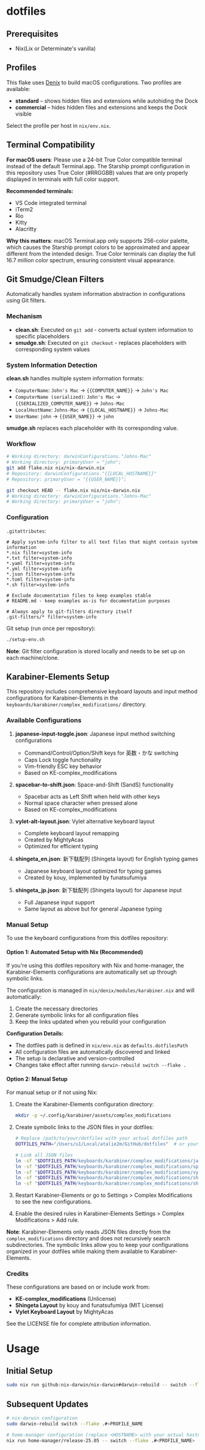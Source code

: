 # dotfiles

## Prerequisites
- Nix(Lix or Determinate's vanilla)

## Profiles

This flake uses [Denix](https://github.com/yunfachi/denix) to build macOS configurations.
Two profiles are available:

- **standard** – shows hidden files and extensions while autohiding the Dock
- **commercial** – hides hidden files and extensions and keeps the Dock visible

Select the profile per host in `nix/env.nix`.

## Terminal Compatibility

**For macOS users**: Please use a 24-bit True Color compatible terminal instead of the default Terminal.app. The Starship prompt configuration in this repository uses True Color (#RRGGBB) values that are only properly displayed in terminals with full color support.

**Recommended terminals:**
- VS Code integrated terminal
- iTerm2
- Rio
- Kitty
- Alacritty

**Why this matters**: macOS Terminal.app only supports 256-color palette, which causes the Starship prompt colors to be approximated and appear different from the intended design. True Color terminals can display the full 16.7 million color spectrum, ensuring consistent visual appearance.

## Git Smudge/Clean Filters

Automatically handles system information abstraction in configurations using Git filters.

### Mechanism

- **clean.sh**: Executed on `git add` - converts actual system information to specific placeholders
- **smudge.sh**: Executed on `git checkout` - replaces placeholders with corresponding system values

### System Information Detection

**clean.sh** handles multiple system information formats:
- `ComputerName`: `John's Mac` → `{{COMPUTER_NAME}}` → `John's Mac`
- `ComputerName (serialized)`: `John's Mac` → `{{SERIALIZED_COMPUTER_NAME}}` → `Johns-Mac`
- `LocalHostName`: `Johns-Mac` → `{{LOCAL_HOSTNAME}}` → `Johns-Mac`
- `UserName`: `john` → `{{USER_NAME}}` → `john`

**smudge.sh** replaces each placeholder with its corresponding value.

### Workflow

```bash
# Working directory: darwinConfigurations."Johns-Mac"
# Working directory: primaryUser = "john";
git add flake.nix nix/nix-darwin.nix
# Repository: darwinConfigurations."{{LOCAL_HOSTNAME}}"
# Repository: primaryUser = "{{USER_NAME}}";

git checkout HEAD -- flake.nix nix/nix-darwin.nix
# Working directory: darwinConfigurations."Johns-Mac"
# Working directory: primaryUser = "john";
```

### Configuration

`.gitattributes`:
```
# Apply system-info filter to all text files that might contain system information
*.nix filter=system-info
*.txt filter=system-info
*.yaml filter=system-info
*.yml filter=system-info
*.json filter=system-info
*.toml filter=system-info
*.sh filter=system-info

# Exclude documentation files to keep examples stable
# README.md - keep examples as-is for documentation purposes

# Always apply to git-filters directory itself
.git-filters/* filter=system-info
```

Git setup (run once per repository):
```bash
./setup-env.sh
```

**Note**: Git filter configuration is stored locally and needs to be set up on each machine/clone.

## Karabiner-Elements Setup

This repository includes comprehensive keyboard layouts and input method configurations for Karabiner-Elements in the `keyboards/karabiner/complex_modifications/` directory.

### Available Configurations

1. **japanese-input-toggle.json**: Japanese input method switching configurations
   - Command/Control/Option/Shift keys for 英数・かな switching
   - Caps Lock toggle functionality
   - Vim-friendly ESC key behavior
   - Based on KE-complex_modifications

2. **spacebar-to-shift.json**: Space-and-Shift (SandS) functionality
   - Spacebar acts as Left Shift when held with other keys
   - Normal space character when pressed alone
   - Based on KE-complex_modifications

3. **vylet-alt-layout.json**: Vylet alternative keyboard layout
   - Complete keyboard layout remapping
   - Created by MightyAcas
   - Optimized for efficient typing

4. **shingeta_en.json**: 新下駄配列 (Shingeta layout) for English typing games
   - Japanese keyboard layout optimized for typing games
   - Created by kouy, implemented by funatsufumiya

5. **shingeta_jp.json**: 新下駄配列 (Shingeta layout) for Japanese input
   - Full Japanese input support
   - Same layout as above but for general Japanese typing

### Manual Setup

To use the keyboard configurations from this dotfiles repository:

#### Option 1: Automated Setup with Nix (Recommended)

If you're using this dotfiles repository with Nix and home-manager, the Karabiner-Elements configurations are automatically set up through symbolic links.

The configuration is managed in `nix/denix/modules/karabiner.nix` and will automatically:
1. Create the necessary directories
2. Generate symbolic links for all configuration files
3. Keep the links updated when you rebuild your configuration

**Configuration Details:**
- The dotfiles path is defined in `nix/env.nix` as `defaults.dotfilesPath`
- All configuration files are automatically discovered and linked
- The setup is declarative and version-controlled
- Changes take effect after running `darwin-rebuild switch --flake .`

#### Option 2: Manual Setup

For manual setup or if not using Nix:

1. Create the Karabiner-Elements configuration directory:
   ```bash
   mkdir -p ~/.config/karabiner/assets/complex_modifications
   ```

2. Create symbolic links to the JSON files in your dotfiles:
   ```bash
   # Replace /path/to/your/dotfiles with your actual dotfiles path
   DOTFILES_PATH="/Users/u1/Local/atalie2m/GitHub/dotfiles"  # or your actual path

   # Link all JSON files
   ln -sf "$DOTFILES_PATH/keyboards/karabiner/complex_modifications/japanese-input-toggle.json" ~/.config/karabiner/assets/complex_modifications/
   ln -sf "$DOTFILES_PATH/keyboards/karabiner/complex_modifications/spacebar-to-shift.json" ~/.config/karabiner/assets/complex_modifications/
   ln -sf "$DOTFILES_PATH/keyboards/karabiner/complex_modifications/vylet-alt-layout.json" ~/.config/karabiner/assets/complex_modifications/
   ln -sf "$DOTFILES_PATH/keyboards/karabiner/complex_modifications/shingeta/shingeta_en.json" ~/.config/karabiner/assets/complex_modifications/
   ln -sf "$DOTFILES_PATH/keyboards/karabiner/complex_modifications/shingeta/shingeta_jp.json" ~/.config/karabiner/assets/complex_modifications/
   ```

3. Restart Karabiner-Elements or go to Settings > Complex Modifications to see the new configurations.

4. Enable the desired rules in Karabiner-Elements Settings > Complex Modifications > Add rule.


**Note**: Karabiner-Elements only reads JSON files directly from the `complex_modifications` directory and does not recursively search subdirectories. The symbolic links allow you to keep your configurations organized in your dotfiles while making them available to Karabiner-Elements.

### Credits

These configurations are based on or include work from:
- **KE-complex_modifications** (Unlicense)
- **Shingeta Layout** by kouy and funatsufumiya (MIT License)
- **Vylet Keyboard Layout** by MightyAcas

See the LICENSE file for complete attribution information.

# Usage

## Initial Setup
```bash
sudo nix run github:nix-darwin/nix-darwin#darwin-rebuild -- switch --flake .#<PROFILE_NAME>
```

## Subsequent Updates
```bash
# nix-darwin configuration
sudo darwin-rebuild switch --flake .#<PROFILE_NAME

# home-manager configuration (replace <HOSTNAME> with your actual hostname)
nix run home-manager/release-25.05 -- switch --flake .#<PROFILE_NAME>
```
